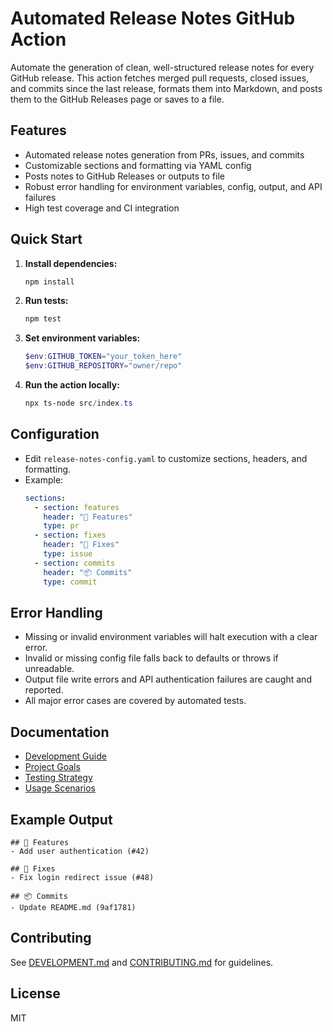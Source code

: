 # Automated Release Notes GitHub Action

Automate the generation of clean, well-structured release notes for every GitHub release. This action fetches merged pull requests, closed issues, and commits since the last release, formats them into Markdown, and posts them to the GitHub Releases page or saves to a file.

## Features
- Automated release notes generation from PRs, issues, and commits
- Customizable sections and formatting via YAML config
- Posts notes to GitHub Releases or outputs to file
- Robust error handling for environment variables, config, output, and API failures
- High test coverage and CI integration

## Quick Start
1. **Install dependencies:**
   ```powershell
   npm install
   ```
2. **Run tests:**
   ```powershell
   npm test
   ```
3. **Set environment variables:**
   ```powershell
   $env:GITHUB_TOKEN="your_token_here"
   $env:GITHUB_REPOSITORY="owner/repo"
   ```
4. **Run the action locally:**
   ```powershell
   npx ts-node src/index.ts
   ```

## Configuration
- Edit `release-notes-config.yaml` to customize sections, headers, and formatting.
- Example:
  ```yaml
  sections:
    - section: features
      header: "🚀 Features"
      type: pr
    - section: fixes
      header: "🐛 Fixes"
      type: issue
    - section: commits
      header: "📦 Commits"
      type: commit
  ```

## Error Handling
- Missing or invalid environment variables will halt execution with a clear error.
- Invalid or missing config file falls back to defaults or throws if unreadable.
- Output file write errors and API authentication failures are caught and reported.
- All major error cases are covered by automated tests.

## Documentation
- [Development Guide](docs/DEVELOPMENT.md)
- [Project Goals](docs/GOALS.md)
- [Testing Strategy](docs/TESTING.md)
- [Usage Scenarios](docs/USAGE_SCENARIOS.md)

## Example Output
```
## 🚀 Features
- Add user authentication (#42)

## 🐛 Fixes
- Fix login redirect issue (#48)

## 📦 Commits
- Update README.md (9af1781)
```

## Contributing
See [DEVELOPMENT.md](docs/DEVELOPMENT.md) and [CONTRIBUTING.md](CONTRIBUTING.md) for guidelines.

## License
MIT
